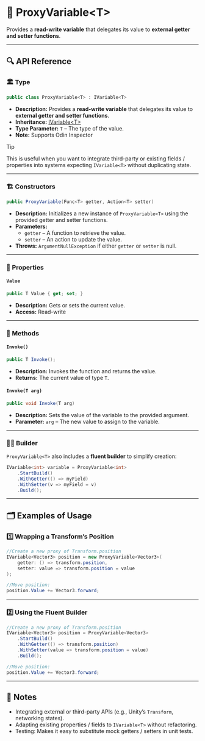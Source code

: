 # 🧩 ProxyVariable&lt;T&gt;

Provides a **read-write variable** that delegates its value to **external getter and setter
functions**.

---

## 🔍 API Reference

### 🏛️ Type <div id="-type"></div>

```csharp
public class ProxyVariable<T> : IVariable<T>
```

- **Description:** Provides a **read-write variable** that delegates its value to **external getter and setter
  functions**. 
- **Inheritance:** [IVariable&lt;T&gt;](IVariable.md)
- **Type Parameter:** `T` – The type of the value.
- **Note:** Supports Odin Inspector

> [!TIP]
> This is useful when you want to integrate third-party or existing fields /
> properties into systems expecting `IVariable<T>` without duplicating state. 

---

### 🏗️ Constructors

```csharp
public ProxyVariable(Func<T> getter, Action<T> setter)
```

- **Description:** Initializes a new instance of `ProxyVariable<T>` using the provided getter and setter functions.
- **Parameters:**
    - `getter` – A function to retrieve the value.
    - `setter` – An action to update the value.
- **Throws:** `ArgumentNullException` if either `getter` or `setter` is null.

---

### 🔑 Properties

#### `Value`

```csharp
public T Value { get; set; }
```

- **Description:** Gets or sets the current value.
- **Access:** Read-write

---

### 🏹 Methods

#### `Invoke()`

```csharp
public T Invoke();
```

- **Description:** Invokes the function and returns the value.
- **Returns:** The current value of type `T`.

#### `Invoke(T arg)`

```csharp
public void Invoke(T arg)
```

- **Description:** Sets the value of the variable to the provided argument.
- **Parameter:** `arg` – The new value to assign to the variable.

---

### 👷‍♂️ Builder

`ProxyVariable<T>` also includes a **fluent builder** to simplify creation:

```csharp
IVariable<int> variable = ProxyVariable<int>
    .StartBuild()
    .WithGetter(() => myField)
    .WithSetter(v => myField = v)
    .Build();
```

---

## 🗂 Examples of Usage

### 1️⃣ Wrapping a Transform’s Position

```csharp
//Create a new proxy of Transform.position
IVariable<Vector3> position = new ProxyVariable<Vector3>(
    getter: () => transform.position,
    setter: value => transform.position = value
);

//Move position:
position.Value += Vector3.forward; 
```

---

### 2️⃣ Using the Fluent Builder

```csharp
//Create a new proxy of Transform.position
IVariable<Vector3> position = ProxyVariable<Vector3>
    .StartBuild()
    .WithGetter(() => transform.position)
    .WithSetter(value => transform.position = value)
    .Build();

//Move position:
position.Value += Vector3.forward; 
```

---

## 📝 Notes

- Integrating external or third-party APIs (e.g., Unity’s `Transform`, networking states).
- Adapting existing properties / fields to `IVariable<T>` without refactoring.
- Testing: Makes it easy to substitute mock getters / setters in unit tests.

